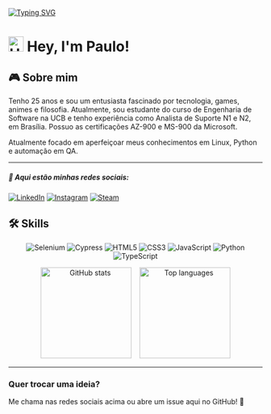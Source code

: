 [![Typing SVG](https://readme-typing-svg.demolab.com/?size=35&center=true&vCenter=true&width=1000&lines=Code+and+coffee+=+❤️)](https://git.io/typing-svg)

<h1 align="left">
  <img src="https://raw.githubusercontent.com/kaueMarques/kaueMarques/master/hi.gif" height="30px" alt="Hi GIF" /> Hey, I'm Paulo!
</h1>

## 🎮 Sobre mim  
Tenho 25 anos e sou um entusiasta fascinado por tecnologia, games, animes e filosofia. Atualmente, sou estudante do curso de Engenharia de Software na UCB e tenho experiência como Analista de Suporte N1 e N2, em Brasília.
Possuo as certificações AZ-900 e MS-900 da Microsoft.

Atualmente focado em aperfeiçoar meus conhecimentos em Linux, Python e automação em QA.

---

##### 🔗 Aqui estão minhas redes sociais:

[![LinkedIn](https://img.shields.io/badge/LinkedIn-0077B5?style=for-the-badge&logo=linkedin&logoColor=white)](https://www.linkedin.com/in/euopaulo)
[![Instagram](https://img.shields.io/badge/Instagram-E4405F?style=for-the-badge&logo=instagram&logoColor=white)](https://www.instagram.com/paulin.cx/)
[![Steam](https://img.shields.io/badge/Steam-000000?style=for-the-badge&logo=steam&logoColor=white)](https://steamcommunity.com/id/paulincx/)

## 🛠 Skills

<p align="center">
  <img src="https://img.shields.io/badge/Selenium-43B02A?style=for-the-badge&logo=Selenium&logoColor=white" alt="Selenium" />
  <img src="https://img.shields.io/badge/Cypress-17202C?style=for-the-badge&logo=cypress&logoColor=white" alt="Cypress" />
  <img src="https://img.shields.io/badge/HTML5-E34F26?style=for-the-badge&logo=html5&logoColor=white" alt="HTML5" />
  <img src="https://img.shields.io/badge/CSS3-1572B6?style=for-the-badge&logo=css3&logoColor=white" alt="CSS3" />
  <img src="https://img.shields.io/badge/JavaScript-323330?style=for-the-badge&logo=javascript&logoColor=F7DF1E" alt="JavaScript" />
  <img src="https://img.shields.io/badge/Python-FFD43B?style=for-the-badge&logo=python&logoColor=blue" alt="Python" />
  <img src="https://img.shields.io/badge/TypeScript-007ACC?style=for-the-badge&logo=typescript&logoColor=white" alt="TypeScript" />
</p>

<p align="center">
  <img loading="lazy" height="180em" src="https://github-readme-stats.vercel.app/api?username=euopaulin&show_icons=true&theme=synthwave" alt="GitHub stats" />
  &nbsp;&nbsp;
  <img loading="lazy" height="180em" src="https://github-readme-stats.vercel.app/api/top-langs/?username=euopaulin&layout=compact&langs_count=7&theme=synthwave" alt="Top languages" />
</p>

---

### Quer trocar uma ideia?  
Me chama nas redes sociais acima ou abre um issue aqui no GitHub! 🚀
